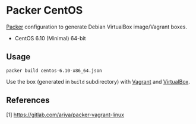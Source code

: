 Packer CentOS
=============

[Packer](http://packer.io) configuration to generate Debian VirtualBox image/Vagrant boxes.

* CentOS 6.10 (Minimal) 64-bit

## Usage

```
packer build centos-6.10-x86_64.json
```

Use the box (generated in `build` subdirectory) with [Vagrant](http://vagrantup.com) and [VirtualBox](http://virtualbox.org).

## References

[1] <https://gitlab.com/ariya/packer-vagrant-linux>
